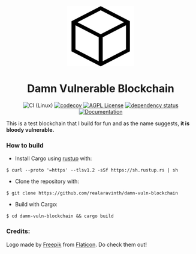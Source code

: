 <div align="center">
<img src="assets/block.svg" alt="Wagon" width="180" height="160" />

# Damn Vulnerable Blockchain

![CI (Linux)](<https://github.com/realaravinth/damn-vuln-blockchain/workflows/CI%20(Linux)/badge.svg>)
[![codecov](https://codecov.io/gh/realaravinth/damn-vuln-blockchain/branch/master/graph/badge.svg?token=4HjfPHCBEN)](https://codecov.io/gh/realaravinth/damn-vuln-blockchain)
[![AGPL License](https://img.shields.io/badge/license-AGPL-blue.svg)](http://www.gnu.org/licenses/agpl-3.0)
[![dependency status](https://deps.rs/repo/github/realaravinth/damn-vuln-blockchain/status.svg)](https://deps.rs/repo/github/realaravinth/damn-vuln-blockchain)
[![Documentation](https://img.shields.io/badge/Docs-master-blue)](https://realaravinth.github.io/damn-vuln-blockchain/damn_vuln_blockchain/index.html)

</div>

This is a test blockchain that I build for fun and as the name
suggests, **it is bloody vulnerable.**

### How to build

- Install Cargo using [rustup](https://rustup.rs/) with:

```
$ curl --proto '=https' --tlsv1.2 -sSf https://sh.rustup.rs | sh
```

- Clone the repository with:

```
$ git clone https://github.com/realaravinth/damn-vuln-blockchain
```

- Build with Cargo:

```
$ cd damn-vuln-blockchain && cargo build
```

### Credits:

Logo made by [Freepik](https://www.flaticon.com/authors/freepik) from
[Flaticon](https://www.flaticon.com). Do check them out!
